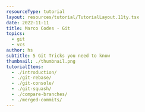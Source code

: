 ```yaml
---
resourceType: tutorial
layout: resources/tutorial/TutorialLayout.11ty.tsx
date: 2022-11-11
title: Marco Codes - Git
topics:
  - git
  - vcs
author: hs
subtitle: 5 Git Tricks you need to know
thumbnail: ./thumbnail.png
tutorialItems:
  - ./introduction/
  - ./git-rebase/
  - ./git-console/
  - ./git-squash/
  - ./compare-branches/
  - ./merged-commits/
---
```


